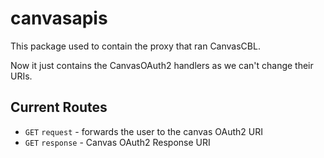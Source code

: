 # canvasapis

This package used to contain the proxy that ran CanvasCBL.

Now it just contains the CanvasOAuth2 handlers as we can't change their URIs.

## Current Routes

- `GET` `request` - forwards the user to the canvas OAuth2 URI
- `GET` `response` - Canvas OAuth2 Response URI